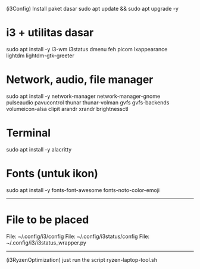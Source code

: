 (i3Config) Install paket dasar
sudo apt update && sudo apt upgrade -y

# i3 + utilitas dasar
sudo apt install -y i3-wm i3status dmenu feh picom lxappearance \
    lightdm lightdm-gtk-greeter

# Network, audio, file manager
sudo apt install -y network-manager network-manager-gnome \
    pulseaudio pavucontrol thunar thunar-volman gvfs gvfs-backends \
    volumeicon-alsa clipit arandr xrandr brightnessctl

# Terminal
sudo apt install -y alacritty

# Fonts (untuk ikon)
sudo apt install -y fonts-font-awesome fonts-noto-color-emoji

--------------------------------------

# File to be placed
File: ~/.config/i3/config
File: ~/.config/i3status/config
File: ~/.config/i3/i3status_wrapper.py

-------------------------------------

(i3RyzenOptimization) just run the script ryzen-laptop-tool.sh
